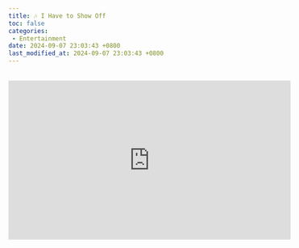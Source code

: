 ```yaml
---
title: 🎶 I Have to Show Off
toc: false
categories:
 - Entertainment
date: 2024-09-07 23:03:43 +0800
last_modified_at: 2024-09-07 23:03:43 +0800
---
```


<br>

<iframe class="iframe--video" width="560" height="315" src="https://www.youtube.com/embed/8gzMonsZwEU?si=KVoi7UGz0Y0JCbKX" title="YouTube video player" frameborder="0" allow="accelerometer; autoplay; clipboard-write; encrypted-media; gyroscope; picture-in-picture; web-share" referrerpolicy="strict-origin-when-cross-origin" allowfullscreen></iframe>

<br>